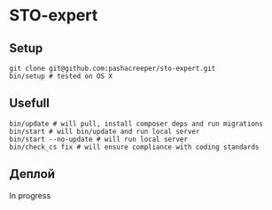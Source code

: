 # STO-expert

## Setup

```
git clone git@github.com:pashacreeper/sto-expert.git
bin/setup # tested on OS X
```

## Usefull

```
bin/update # will pull, install composer deps and run migrations
bin/start # will bin/update and run local server
bin/start --no-update # will run local server
bin/check_cs fix # will ensure compliance with coding standards
```

## Деплой

In progress
